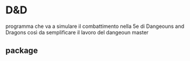 # D&D
programma che va a simulare il combattimento nella 5e di Dangeouns and Dragons così da semplificare il lavoro del dangeoun master
## package
